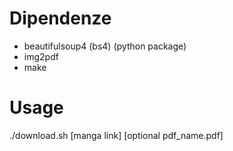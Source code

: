 # Dipendenze

- beautifulsoup4 (bs4) (python package)
- img2pdf
- make

# Usage

./download.sh [manga link] [optional pdf_name.pdf]
